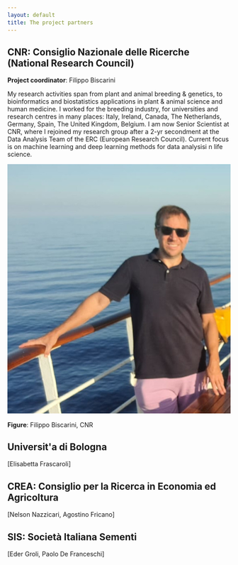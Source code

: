 ```yaml
---
layout: default
title: The project partners
---
```


## CNR: Consiglio Nazionale delle Ricerche (National Research Council)

**Project coordinator**: Filippo Biscarini

My research activities span from plant and animal breeding & genetics, to bioinformatics and biostatistics applications in plant & animal science and human medicine. I worked for the breeding industry, for universities and research centres in many places: Italy, Ireland, Canada, The Netherlands, Germany, Spain, The United Kingdom, Belgium. I am now Senior Scientist at CNR, where I rejoined my research group after a 2-yr secondment at the Data Analysis Team of the ERC (European Research Council). Current focus is on machine learning and deep learning methods for data analysisi n life science.

![SIS](/assets/img/pic3.jpg)
<div class="caption"><b>Figure</b>: Filippo Biscarini, CNR
</div>


## Universit\'a di Bologna

\[Elisabetta Frascaroli\]

## CREA: Consiglio per la Ricerca in Economia ed Agricoltura

\[Nelson Nazzicari, Agostino Fricano\]

## SIS: Società Italiana Sementi

\[Eder Groli, Paolo De Franceschi\]


